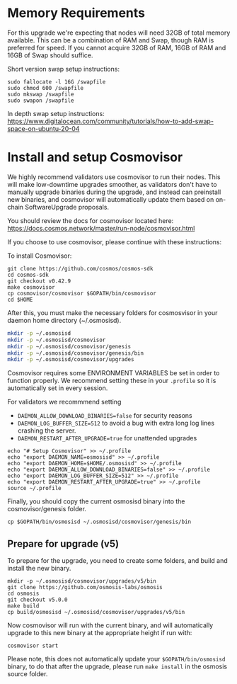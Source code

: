 # Memory Requirements

For this upgrade we're expecting that nodes will need 32GB of total memory available. This can be a combination of RAM and Swap, though RAM is preferred for speed. If you cannot acquire 32GB of RAM, 16GB of RAM and 16GB of Swap should suffice.

Short version swap setup instructions:
```
sudo fallocate -l 16G /swapfile
sudo chmod 600 /swapfile
sudo mkswap /swapfile
sudo swapon /swapfile
```

In depth swap setup instructions: https://www.digitalocean.com/community/tutorials/how-to-add-swap-space-on-ubuntu-20-04


# Install and setup Cosmovisor

We highly recommend validators use cosmovisor to run their nodes. This will make low-downtime upgrades smoother,
as validators don't have to manually upgrade binaries during the upgrade, and instead can preinstall new binaries, and
cosmovisor will automatically update them based on on-chain SoftwareUpgrade proposals.

You should review the docs for cosmovisor located here: https://docs.cosmos.network/master/run-node/cosmovisor.html

If you choose to use cosmovisor, please continue with these instructions:

To install Cosmovisor:

```
git clone https://github.com/cosmos/cosmos-sdk
cd cosmos-sdk
git checkout v0.42.9
make cosmovisor
cp cosmovisor/cosmovisor $GOPATH/bin/cosmovisor
cd $HOME
```

After this, you must make the necessary folders for cosmosvisor in your daemon home directory (~/.osmosisd).

```sh
mkdir -p ~/.osmosisd
mkdir -p ~/.osmosisd/cosmovisor
mkdir -p ~/.osmosisd/cosmovisor/genesis
mkdir -p ~/.osmosisd/cosmovisor/genesis/bin
mkdir -p ~/.osmosisd/cosmovisor/upgrades
```

Cosmovisor requires some ENVIRONMENT VARIABLES be set in order to function properly.  We recommend setting these in
your `.profile` so it is automatically set in every session.

For validators we recommmend setting
- `DAEMON_ALLOW_DOWNLOAD_BINARIES=false` for security reasons
- `DAEMON_LOG_BUFFER_SIZE=512` to avoid a bug with extra long log lines crashing the server.
- `DAEMON_RESTART_AFTER_UPGRADE=true` for unattended upgrades

```
echo "# Setup Cosmovisor" >> ~/.profile
echo "export DAEMON_NAME=osmosisd" >> ~/.profile
echo "export DAEMON_HOME=$HOME/.osmosisd" >> ~/.profile
echo "export DAEMON_ALLOW_DOWNLOAD_BINARIES=false" >> ~/.profile
echo "export DAEMON_LOG_BUFFER_SIZE=512" >> ~/.profile
echo "export DAEMON_RESTART_AFTER_UPGRADE=true" >> ~/.profile
source ~/.profile
```

Finally, you should copy the current osmosisd binary into the cosmovisor/genesis folder.
```
cp $GOPATH/bin/osmosisd ~/.osmosisd/cosmovisor/genesis/bin
```


## Prepare for upgrade (v5)

To prepare for the upgrade, you need to create some folders, and build and install the new binary.

```
mkdir -p ~/.osmosisd/cosmovisor/upgrades/v5/bin
git clone https://github.com/osmosis-labs/osmosis
cd osmosis
git checkout v5.0.0
make build
cp build/osmosisd ~/.osmosisd/cosmovisor/upgrades/v5/bin
```

Now cosmovisor will run with the current binary, and will automatically upgrade to this new binary at the appropriate height if run with:
```
cosmovisor start
```

Please note, this does not automatically update your `$GOPATH/bin/osmosisd` binary, to do that after the upgrade, please run `make install` in the osmosis source folder.

